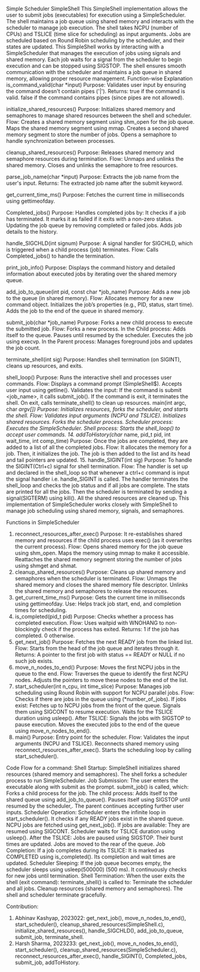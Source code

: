 Simple Scheduler
SimpleShell
This SimpleShell implementation allows the user to submit jobs (executables) for execution using a SimpleScheduler. The shell maintains a job queue using shared memory and interacts with the scheduler to manage job execution. The shell takes NCPU (number of CPUs) and TSLICE (time slice for scheduling) as input arguments. Jobs are scheduled based on Round Robin scheduling by the scheduler, and their states are updated. This SimpleShell works by interacting with a SimpleScheduler that manages the execution of jobs using signals and shared memory. Each job waits for a signal from the scheduler to begin execution and can be stopped using SIGSTOP. The shell ensures smooth communication with the scheduler and maintains a job queue in shared memory, allowing proper resource management.
Function-wise Explanation
is_command_valid(char *input)
Purpose: Validates user input by ensuring the command doesn't contain pipes ('|').
Returns:
true if the command is valid.
false if the command contains pipes (since pipes are not allowed).

initialize_shared_resources()
Purpose: Initializes shared memory and semaphores to manage shared resources between the shell and scheduler.
Flow:
Creates a shared memory segment using shm_open for the job queue.
Maps the shared memory segment using mmap.
Creates a second shared memory segment to store the number of jobs.
Opens a semaphore to handle synchronization between processes.

cleanup_shared_resources()
Purpose: Releases shared memory and semaphore resources during termination.
Flow:
Unmaps and unlinks the shared memory.
Closes and unlinks the semaphore to free resources.

parse_job_name(char *input)
Purpose: Extracts the job name from the user's input.
Returns: The extracted job name after the submit keyword.

get_current_time_ms()
Purpose: Fetches the current time in milliseconds using gettimeofday.

Completed_jobs()
Purpose: Handles completed jobs by:
It checks if a job has terminated.
It marks it as failed if it exits with a non-zero status.
Updating the job queue by removing completed or failed jobs.
Adds job details to the history.

handle_SIGCHLD(int signum)
Purpose: A signal handler for SIGCHLD, which is triggered when a child process (job) terminates.
Flow: Calls Completed_jobs() to handle the termination.

print_job_info()
Purpose: Displays the command history and detailed information about executed jobs by iterating over
 the shared memory queue.

add_job_to_queue(int pid, const char *job_name)
Purpose: Adds a new job to the queue (in shared memory).
Flow:
Allocates memory for a new command object.
Initializes the job’s properties (e.g., PID, status, start time).
Adds the job to the end of the queue in shared memory.

submit_job(char *job_name)
Purpose: Forks a new child process to execute the submitted job.
Flow:
Forks a new process.
In the Child process:
Adds itself to the queue.
Pauses until resumed by the scheduler.
Executes the job using execvp.
In the Parent process: Manages foreground jobs and updates the job count.

terminate_shell(int sig)
Purpose: Handles shell termination (on SIGINT), cleans up resources, and exits.

shell_loop()
Purpose: Runs the interactive shell and processes user commands.
Flow:
Displays a command prompt (SimpleShell$).
Accepts user input using getline().
Validates the input:
If the command is submit <job_name>, it calls submit_job().
If the command is exit, it terminates the shell.
On exit, calls terminate_shell() to clean up resources.
main(int argc, char *argv[])
Purpose: Initializes resources, forks the scheduler, and starts the shell.
Flow:
Validates input arguments (NCPU and TSLICE).
Initializes shared resources.
Forks the scheduler process.
Scheduler process: Executes the SimpleScheduler.
Shell process: Starts the shell_loop() to accept user commands.
      14. addToHistory(char* name, pid_t pid,  int wait_time, int comp_time)
Purpose: Once the jobs are completed, they are added to a list of all the completed jobs.
Flow: 
It allocates the memory for a job.
Then, it initializes the job.
The job is then added to the list and its head and tail pointers are updated.
      15. handle_SIGINT(int sig)
Purpose: To handle the SIGINT(Ctrl+c) signal for shell termination.
Flow:
The handler is set up and declared in the shell_loop so that whenever a ctrl+c command is input the signal handler i.e. handle_SIGINT is called.
The handler terminates the shell_loop and checks the job status and if all jobs are complete. The stats are printed for all the jobs.
Then the scheduler is terminated by sending a signal(SIGTERM) using kill().
All the shared resources are cleaned up.
This implementation of SimpleScheduler works closely with SimpleShell to manage job scheduling using shared memory, signals, and semaphores. 

Functions in SimpleScheduler
1. reconnect_resources_after_exec()
Purpose: It re-establishes shared memory and resources if the child process uses exec() (as it overwrites the current process).
Flow:
Opens shared memory for the job queue using shm_open.
Maps the memory using mmap to make it accessible.
Reattaches the shared memory segment storing the number of jobs using shmget and shmat.
2. cleanup_shared_resources()
Purpose: Cleans up shared memory and semaphores when the scheduler is terminated.
Flow:
Unmaps the shared memory and closes the shared memory file descriptor.
Unlinks the shared memory and semaphores to release the resources.
3. get_current_time_ms()
Purpose: Gets the current time in milliseconds using gettimeofday.
Use: Helps track job start, end, and completion times for scheduling.
4. is_completed(pid_t pid)
Purpose: Checks whether a process has completed execution.
Flow:
Uses waitpid with WNOHANG to non-blockingly check if the process has exited.
Returns:
1 if the job has completed.
0 otherwise.
5. get_next_job()
Purpose: Fetches the next READY job from the linked list.
Flow:
Starts from the head of the job queue and iterates through it.
Returns: A pointer to the first job with status == READY or NULL if no such job exists.
6. move_n_nodes_to_end()
Purpose: Moves the first NCPU jobs in the queue to the end.
Flow:
Traverses the queue to identify the first NCPU nodes.
Adjusts the pointers to move these nodes to the end of the list.
7. start_scheduler(int n_cpu, int time_slice)
Purpose: Manages job scheduling using Round Robin with support for NCPU parallel jobs.
Flow:
Checks if there are jobs in the queue using (*number_of_jobs).
If jobs exist:
Fetches up to NCPU jobs from the front of the queue.
Signals them using SIGCONT to resume execution.
Waits for the TSLICE duration using usleep().
After TSLICE:
Signals the jobs with SIGSTOP to pause execution.
Moves the executed jobs to the end of the queue using move_n_nodes_to_end().
8. main()
Purpose: Entry point for the scheduler.
Flow:
Validates the input arguments (NCPU and TSLICE).
Reconnects shared memory using reconnect_resources_after_exec().
Starts the scheduling loop by calling start_scheduler().

Code Flow for a command:
Shell Startup:
SimpleShell initializes shared resources (shared memory and semaphores).
The shell forks a scheduler process to run SimpleScheduler.
Job Submission:
The user enters the executable along with submit as the prompt. 
submit_job() is called, which:
Forks a child process for the job.
The child process:
Adds itself to the shared queue using add_job_to_queue().
Pauses itself using SIGSTOP until resumed by the scheduler,.
The parent continues accepting further user inputs.
Scheduler Operation:
Scheduler enters the infinite loop in start_scheduler().
It checks if any READY jobs exist in the shared queue.
NCPU jobs are fetched using get_next_job().
If jobs are available:
They are resumed using SIGCONT.
Scheduler waits for TSLICE duration using usleep().
After the TSLICE:
Jobs are paused using SIGSTOP.
Their burst times are updated.
Jobs are moved to the rear of the queue.
Job Completion:
If a job completes during its TSLICE:
It is marked as COMPLETED using is_completed().
Its completion and wait times are updated.
Scheduler Sleeping:
If the job queue becomes empty, the scheduler sleeps using usleep(500000) (500 ms).
It continuously checks for new jobs until termination.
Shell Termination:
When the user exits the shell (exit command):
terminate_shell() is called to:
Terminate the scheduler and all jobs.
Cleanup resources (shared memory and semaphores).
The shell and scheduler terminate gracefully.

Contribution:
1. Abhinav Kashyap, 2023022: get_next_job(), move_n_nodes_to_end(), start_scheduler(), cleanup_shared_resources(SimpleShell.c), initialize_shared_resources(), handle_SIGCHLD(), add_job_to_queue, submit_job, terminate_shell.
2. Harsh Sharma, 2023233: get_next_job(), move_n_nodes_to_end(), start_scheduler(), cleanup_shared_resources(SimpleScheduler.c), reconnect_resources_after_exec(), handle_SIGINT(), Completed_jobs, submit_job, addToHistory.







